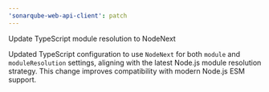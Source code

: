 ```yaml
---
'sonarqube-web-api-client': patch
---
```


Update TypeScript module resolution to NodeNext

Updated TypeScript configuration to use `NodeNext` for both `module` and `moduleResolution` settings, aligning with the latest Node.js module resolution strategy. This change improves compatibility with modern Node.js ESM support.
